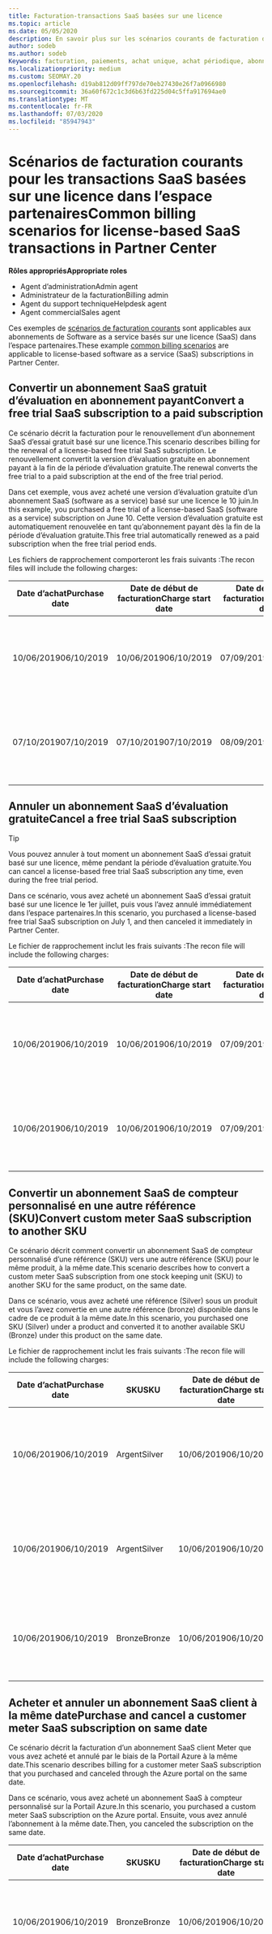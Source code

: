 ```yaml
---
title: Facturation-transactions SaaS basées sur une licence
ms.topic: article
ms.date: 05/05/2020
description: En savoir plus sur les scénarios courants de facturation dans l’espace partenaires pour les transactions SaaS basées sur une licence.
author: sodeb
ms.author: sodeb
Keywords: facturation, paiements, achat unique, achat périodique, abonnements, sièges
ms.localizationpriority: medium
ms.custom: SEOMAY.20
ms.openlocfilehash: d19ab812d09ff797de70eb27430e26f7a0966980
ms.sourcegitcommit: 36a60f672c1c3d6b63fd225d04c5ffa917694ae0
ms.translationtype: MT
ms.contentlocale: fr-FR
ms.lasthandoff: 07/03/2020
ms.locfileid: "85947943"
---
```

# <a name="common-billing-scenarios-for-license-based-saas-transactions-in-partner-center"></a><span data-ttu-id="cae8b-104">Scénarios de facturation courants pour les transactions SaaS basées sur une licence dans l’espace partenaires</span><span class="sxs-lookup"><span data-stu-id="cae8b-104">Common billing scenarios for license-based SaaS transactions in Partner Center</span></span>

<span data-ttu-id="cae8b-105">**Rôles appropriés**</span><span class="sxs-lookup"><span data-stu-id="cae8b-105">**Appropriate roles**</span></span>

- <span data-ttu-id="cae8b-106">Agent d’administration</span><span class="sxs-lookup"><span data-stu-id="cae8b-106">Admin agent</span></span>
- <span data-ttu-id="cae8b-107">Administrateur de la facturation</span><span class="sxs-lookup"><span data-stu-id="cae8b-107">Billing admin</span></span>
- <span data-ttu-id="cae8b-108">Agent du support technique</span><span class="sxs-lookup"><span data-stu-id="cae8b-108">Helpdesk agent</span></span>
- <span data-ttu-id="cae8b-109">Agent commercial</span><span class="sxs-lookup"><span data-stu-id="cae8b-109">Sales agent</span></span>


<span data-ttu-id="cae8b-110">Ces exemples de [scénarios de facturation courants](common-billing-scenarios.md) sont applicables aux abonnements de Software as a service basés sur une licence (SaaS) dans l’espace partenaires.</span><span class="sxs-lookup"><span data-stu-id="cae8b-110">These example [common billing scenarios](common-billing-scenarios.md) are applicable to license-based software as a service (SaaS) subscriptions in Partner Center.</span></span>

## <a name="convert-a-free-trial-saas-subscription-to-a-paid-subscription"></a><span data-ttu-id="cae8b-111">Convertir un abonnement SaaS gratuit d’évaluation en abonnement payant</span><span class="sxs-lookup"><span data-stu-id="cae8b-111">Convert a free trial SaaS subscription to a paid subscription</span></span>

<span data-ttu-id="cae8b-112">Ce scénario décrit la facturation pour le renouvellement d’un abonnement SaaS d’essai gratuit basé sur une licence.</span><span class="sxs-lookup"><span data-stu-id="cae8b-112">This scenario describes billing for the renewal of a license-based free trial SaaS subscription.</span></span> <span data-ttu-id="cae8b-113">Le renouvellement convertit la version d’évaluation gratuite en abonnement payant à la fin de la période d’évaluation gratuite.</span><span class="sxs-lookup"><span data-stu-id="cae8b-113">The renewal converts the free trial to a paid subscription at the end of the free trial period.</span></span>

<span data-ttu-id="cae8b-114">Dans cet exemple, vous avez acheté une version d’évaluation gratuite d’un abonnement SaaS (software as a service) basé sur une licence le 10 juin.</span><span class="sxs-lookup"><span data-stu-id="cae8b-114">In this example, you purchased a free trial of a license-based SaaS (software as a service) subscription on June 10.</span></span> <span data-ttu-id="cae8b-115">Cette version d’évaluation gratuite est automatiquement renouvelée en tant qu’abonnement payant dès la fin de la période d’évaluation gratuite.</span><span class="sxs-lookup"><span data-stu-id="cae8b-115">This free trial automatically renewed as a paid subscription when the free trial period ends.</span></span>

<span data-ttu-id="cae8b-116">Les fichiers de rapprochement comporteront les frais suivants :</span><span class="sxs-lookup"><span data-stu-id="cae8b-116">The recon files will include the following charges:</span></span>

| <span data-ttu-id="cae8b-117">Date d’achat</span><span class="sxs-lookup"><span data-stu-id="cae8b-117">Purchase date</span></span> | <span data-ttu-id="cae8b-118">Date de début de facturation</span><span class="sxs-lookup"><span data-stu-id="cae8b-118">Charge start date</span></span> | <span data-ttu-id="cae8b-119">Date de fin de la facturation</span><span class="sxs-lookup"><span data-stu-id="cae8b-119">Charge end date</span></span> | <span data-ttu-id="cae8b-120">Prix unitaire</span><span class="sxs-lookup"><span data-stu-id="cae8b-120">Unit price</span></span> | <span data-ttu-id="cae8b-121">Quantité unitaire</span><span class="sxs-lookup"><span data-stu-id="cae8b-121">Unit quantity</span></span> | <span data-ttu-id="cae8b-122">Montant total</span><span class="sxs-lookup"><span data-stu-id="cae8b-122">Total amount</span></span> | <span data-ttu-id="cae8b-123">Type de dépense</span><span class="sxs-lookup"><span data-stu-id="cae8b-123">Charge type</span></span> | <span data-ttu-id="cae8b-124">Description de l’abonnement</span><span class="sxs-lookup"><span data-stu-id="cae8b-124">Subscription description</span></span> |
| ------------- | ----------------- | --------------- | ---------- | ------------- | ------------ | ----------- | ----------------- |
| <span data-ttu-id="cae8b-125">10/06/2019</span><span class="sxs-lookup"><span data-stu-id="cae8b-125">06/10/2019</span></span> | <span data-ttu-id="cae8b-126">10/06/2019</span><span class="sxs-lookup"><span data-stu-id="cae8b-126">06/10/2019</span></span> | <span data-ttu-id="cae8b-127">07/09/2019</span><span class="sxs-lookup"><span data-stu-id="cae8b-127">07/09/2019</span></span> | <span data-ttu-id="cae8b-128">0 $</span><span class="sxs-lookup"><span data-stu-id="cae8b-128">$0</span></span> | <span data-ttu-id="cae8b-129">1</span><span class="sxs-lookup"><span data-stu-id="cae8b-129">1</span></span> | <span data-ttu-id="cae8b-130">0 $</span><span class="sxs-lookup"><span data-stu-id="cae8b-130">$0</span></span> | <span data-ttu-id="cae8b-131">Nouveau</span><span class="sxs-lookup"><span data-stu-id="cae8b-131">New</span></span> | <span data-ttu-id="cae8b-132">Essai gratuit</span><span class="sxs-lookup"><span data-stu-id="cae8b-132">Free trial</span></span> |
| <span data-ttu-id="cae8b-133">07/10/2019</span><span class="sxs-lookup"><span data-stu-id="cae8b-133">07/10/2019</span></span> | <span data-ttu-id="cae8b-134">07/10/2019</span><span class="sxs-lookup"><span data-stu-id="cae8b-134">07/10/2019</span></span> | <span data-ttu-id="cae8b-135">08/09/2019</span><span class="sxs-lookup"><span data-stu-id="cae8b-135">08/09/2019</span></span> | <span data-ttu-id="cae8b-136">2 $</span><span class="sxs-lookup"><span data-stu-id="cae8b-136">$2</span></span> | <span data-ttu-id="cae8b-137">1</span><span class="sxs-lookup"><span data-stu-id="cae8b-137">1</span></span> | <span data-ttu-id="cae8b-138">2 $</span><span class="sxs-lookup"><span data-stu-id="cae8b-138">$2</span></span> | <span data-ttu-id="cae8b-139">Renouveler</span><span class="sxs-lookup"><span data-stu-id="cae8b-139">Renew</span></span> | <span data-ttu-id="cae8b-140">Abonnement payant</span><span class="sxs-lookup"><span data-stu-id="cae8b-140">Paid subscription</span></span> |

## <a name="cancel-a-free-trial-saas-subscription"></a><span data-ttu-id="cae8b-141">Annuler un abonnement SaaS d’évaluation gratuite</span><span class="sxs-lookup"><span data-stu-id="cae8b-141">Cancel a free trial SaaS subscription</span></span>

> [!TIP]
> <span data-ttu-id="cae8b-142">Vous pouvez annuler à tout moment un abonnement SaaS d’essai gratuit basé sur une licence, même pendant la période d’évaluation gratuite.</span><span class="sxs-lookup"><span data-stu-id="cae8b-142">You can cancel a license-based free trial SaaS subscription any time, even during the free trial period.</span></span>

<span data-ttu-id="cae8b-143">Dans ce scénario, vous avez acheté un abonnement SaaS d’essai gratuit basé sur une licence le 1er juillet, puis vous l’avez annulé immédiatement dans l’espace partenaires.</span><span class="sxs-lookup"><span data-stu-id="cae8b-143">In this scenario, you purchased a license-based free trial SaaS subscription on July 1, and then canceled it immediately in Partner Center.</span></span>

<span data-ttu-id="cae8b-144">Le fichier de rapprochement inclut les frais suivants :</span><span class="sxs-lookup"><span data-stu-id="cae8b-144">The recon file will include the following charges:</span></span>

| <span data-ttu-id="cae8b-145">Date d’achat</span><span class="sxs-lookup"><span data-stu-id="cae8b-145">Purchase date</span></span> | <span data-ttu-id="cae8b-146">Date de début de facturation</span><span class="sxs-lookup"><span data-stu-id="cae8b-146">Charge start date</span></span> | <span data-ttu-id="cae8b-147">Date de fin de la facturation</span><span class="sxs-lookup"><span data-stu-id="cae8b-147">Charge end date</span></span> | <span data-ttu-id="cae8b-148">Prix unitaire</span><span class="sxs-lookup"><span data-stu-id="cae8b-148">Unit price</span></span> | <span data-ttu-id="cae8b-149">Quantité unitaire</span><span class="sxs-lookup"><span data-stu-id="cae8b-149">Unit quantity</span></span> | <span data-ttu-id="cae8b-150">Montant total</span><span class="sxs-lookup"><span data-stu-id="cae8b-150">Total amount</span></span> | <span data-ttu-id="cae8b-151">Type de dépense</span><span class="sxs-lookup"><span data-stu-id="cae8b-151">Charge type</span></span> | <span data-ttu-id="cae8b-152">Description de l’abonnement</span><span class="sxs-lookup"><span data-stu-id="cae8b-152">Subscription description</span></span> |
| ------------- | ----------------- | --------------- | ---------- | ------------- | ------------ | ----------- | ----------------- |
| <span data-ttu-id="cae8b-153">10/06/2019</span><span class="sxs-lookup"><span data-stu-id="cae8b-153">06/10/2019</span></span> | <span data-ttu-id="cae8b-154">10/06/2019</span><span class="sxs-lookup"><span data-stu-id="cae8b-154">06/10/2019</span></span> | <span data-ttu-id="cae8b-155">07/09/2019</span><span class="sxs-lookup"><span data-stu-id="cae8b-155">07/09/2019</span></span> | <span data-ttu-id="cae8b-156">0 $</span><span class="sxs-lookup"><span data-stu-id="cae8b-156">$0</span></span> | <span data-ttu-id="cae8b-157">11</span><span class="sxs-lookup"><span data-stu-id="cae8b-157">11</span></span> | <span data-ttu-id="cae8b-158">0 $</span><span class="sxs-lookup"><span data-stu-id="cae8b-158">$0</span></span> | <span data-ttu-id="cae8b-159">Nouveau</span><span class="sxs-lookup"><span data-stu-id="cae8b-159">New</span></span> | <span data-ttu-id="cae8b-160">Essai gratuit</span><span class="sxs-lookup"><span data-stu-id="cae8b-160">Free trial</span></span> |
| <span data-ttu-id="cae8b-161">10/06/2019</span><span class="sxs-lookup"><span data-stu-id="cae8b-161">06/10/2019</span></span> | <span data-ttu-id="cae8b-162">10/06/2019</span><span class="sxs-lookup"><span data-stu-id="cae8b-162">06/10/2019</span></span> | <span data-ttu-id="cae8b-163">07/09/2019</span><span class="sxs-lookup"><span data-stu-id="cae8b-163">07/09/2019</span></span> | <span data-ttu-id="cae8b-164">0 $</span><span class="sxs-lookup"><span data-stu-id="cae8b-164">$0</span></span> | <span data-ttu-id="cae8b-165">11</span><span class="sxs-lookup"><span data-stu-id="cae8b-165">11</span></span> | <span data-ttu-id="cae8b-166">0 $</span><span class="sxs-lookup"><span data-stu-id="cae8b-166">$0</span></span> | <span data-ttu-id="cae8b-167">Annuler</span><span class="sxs-lookup"><span data-stu-id="cae8b-167">Cancel</span></span> | <span data-ttu-id="cae8b-168">Essai gratuit</span><span class="sxs-lookup"><span data-stu-id="cae8b-168">Free trial</span></span> |

## <a name="convert-custom-meter-saas-subscription-to-another-sku"></a><span data-ttu-id="cae8b-169">Convertir un abonnement SaaS de compteur personnalisé en une autre référence (SKU)</span><span class="sxs-lookup"><span data-stu-id="cae8b-169">Convert custom meter SaaS subscription to another SKU</span></span>

<span data-ttu-id="cae8b-170">Ce scénario décrit comment convertir un abonnement SaaS de compteur personnalisé d’une référence (SKU) vers une autre référence (SKU) pour le même produit, à la même date.</span><span class="sxs-lookup"><span data-stu-id="cae8b-170">This scenario describes how to convert a custom meter SaaS subscription from one stock keeping unit (SKU) to another SKU for the same product, on the same date.</span></span>

<span data-ttu-id="cae8b-171">Dans ce scénario, vous avez acheté une référence (Silver) sous un produit et vous l’avez convertie en une autre référence (bronze) disponible dans le cadre de ce produit à la même date.</span><span class="sxs-lookup"><span data-stu-id="cae8b-171">In this scenario, you purchased one SKU (Silver) under a product and converted it to another available SKU (Bronze) under this product on the same date.</span></span>

<span data-ttu-id="cae8b-172">Le fichier de rapprochement inclut les frais suivants :</span><span class="sxs-lookup"><span data-stu-id="cae8b-172">The recon file will include the following charges:</span></span>

| <span data-ttu-id="cae8b-173">Date d’achat</span><span class="sxs-lookup"><span data-stu-id="cae8b-173">Purchase date</span></span> | <span data-ttu-id="cae8b-174">SKU</span><span class="sxs-lookup"><span data-stu-id="cae8b-174">SKU</span></span> | <span data-ttu-id="cae8b-175">Date de début de facturation</span><span class="sxs-lookup"><span data-stu-id="cae8b-175">Charge start date</span></span> | <span data-ttu-id="cae8b-176">Date de fin de la facturation</span><span class="sxs-lookup"><span data-stu-id="cae8b-176">Charge end date</span></span> | <span data-ttu-id="cae8b-177">Prix unitaire</span><span class="sxs-lookup"><span data-stu-id="cae8b-177">Unit price</span></span> | <span data-ttu-id="cae8b-178">Quantité unitaire</span><span class="sxs-lookup"><span data-stu-id="cae8b-178">Unit quantity</span></span> | <span data-ttu-id="cae8b-179">Montant total</span><span class="sxs-lookup"><span data-stu-id="cae8b-179">Total amount</span></span> | <span data-ttu-id="cae8b-180">Type de dépense</span><span class="sxs-lookup"><span data-stu-id="cae8b-180">Charge type</span></span> | <span data-ttu-id="cae8b-181">Description de l’abonnement</span><span class="sxs-lookup"><span data-stu-id="cae8b-181">Subscription description</span></span> |
| ------------- | ----------------- | ----------------- | --------------- | ---------- | ------------- | ------------ | ----------- | ----------------- |
| <span data-ttu-id="cae8b-182">10/06/2019</span><span class="sxs-lookup"><span data-stu-id="cae8b-182">06/10/2019</span></span> | <span data-ttu-id="cae8b-183">Argent</span><span class="sxs-lookup"><span data-stu-id="cae8b-183">Silver</span></span> | <span data-ttu-id="cae8b-184">10/06/2019</span><span class="sxs-lookup"><span data-stu-id="cae8b-184">06/10/2019</span></span> | <span data-ttu-id="cae8b-185">10/06/2019</span><span class="sxs-lookup"><span data-stu-id="cae8b-185">06/10/2019</span></span> | <span data-ttu-id="cae8b-186">20 $</span><span class="sxs-lookup"><span data-stu-id="cae8b-186">$20</span></span> | <span data-ttu-id="cae8b-187">1</span><span class="sxs-lookup"><span data-stu-id="cae8b-187">1</span></span> | <span data-ttu-id="cae8b-188">20 $</span><span class="sxs-lookup"><span data-stu-id="cae8b-188">$20</span></span> | <span data-ttu-id="cae8b-189">Nouveau</span><span class="sxs-lookup"><span data-stu-id="cae8b-189">New</span></span> | <span data-ttu-id="cae8b-190">Abonnement SaaS à compteur personnalisé</span><span class="sxs-lookup"><span data-stu-id="cae8b-190">Custom meter SaaS subscription</span></span> |
| <span data-ttu-id="cae8b-191">10/06/2019</span><span class="sxs-lookup"><span data-stu-id="cae8b-191">06/10/2019</span></span> | <span data-ttu-id="cae8b-192">Argent</span><span class="sxs-lookup"><span data-stu-id="cae8b-192">Silver</span></span> | <span data-ttu-id="cae8b-193">10/06/2019</span><span class="sxs-lookup"><span data-stu-id="cae8b-193">06/10/2019</span></span> | <span data-ttu-id="cae8b-194">10/06/2019</span><span class="sxs-lookup"><span data-stu-id="cae8b-194">06/10/2019</span></span> | <span data-ttu-id="cae8b-195">20 $</span><span class="sxs-lookup"><span data-stu-id="cae8b-195">$20</span></span> | <span data-ttu-id="cae8b-196">1</span><span class="sxs-lookup"><span data-stu-id="cae8b-196">1</span></span> | <span data-ttu-id="cae8b-197">-$20</span><span class="sxs-lookup"><span data-stu-id="cae8b-197">-$20</span></span> | <span data-ttu-id="cae8b-198">Convertir</span><span class="sxs-lookup"><span data-stu-id="cae8b-198">Convert</span></span> | <span data-ttu-id="cae8b-199">Facture au prorata pour l’abonnement SaaS du compteur personnalisé</span><span class="sxs-lookup"><span data-stu-id="cae8b-199">Prorated rebill for custom meter SaaS subscription</span></span> |
| <span data-ttu-id="cae8b-200">10/06/2019</span><span class="sxs-lookup"><span data-stu-id="cae8b-200">06/10/2019</span></span> | <span data-ttu-id="cae8b-201">Bronze</span><span class="sxs-lookup"><span data-stu-id="cae8b-201">Bronze</span></span> | <span data-ttu-id="cae8b-202">10/06/2019</span><span class="sxs-lookup"><span data-stu-id="cae8b-202">06/10/2019</span></span> | <span data-ttu-id="cae8b-203">10/06/2019</span><span class="sxs-lookup"><span data-stu-id="cae8b-203">06/10/2019</span></span> | <span data-ttu-id="cae8b-204">$10</span><span class="sxs-lookup"><span data-stu-id="cae8b-204">$10</span></span> | <span data-ttu-id="cae8b-205">1</span><span class="sxs-lookup"><span data-stu-id="cae8b-205">1</span></span> | <span data-ttu-id="cae8b-206">$10</span><span class="sxs-lookup"><span data-stu-id="cae8b-206">$10</span></span> | <span data-ttu-id="cae8b-207">Convertir</span><span class="sxs-lookup"><span data-stu-id="cae8b-207">Convert</span></span> | <span data-ttu-id="cae8b-208">Abonnement SaaS à compteur personnalisé</span><span class="sxs-lookup"><span data-stu-id="cae8b-208">Custom meter SaaS subscription</span></span> |

## <a name="purchase-and-cancel-a-customer-meter-saas-subscription-on-same-date"></a><span data-ttu-id="cae8b-209">Acheter et annuler un abonnement SaaS client à la même date</span><span class="sxs-lookup"><span data-stu-id="cae8b-209">Purchase and cancel a customer meter SaaS subscription on same date</span></span>

<span data-ttu-id="cae8b-210">Ce scénario décrit la facturation d’un abonnement SaaS client Meter que vous avez acheté et annulé par le biais de la Portail Azure à la même date.</span><span class="sxs-lookup"><span data-stu-id="cae8b-210">This scenario describes billing for a customer meter SaaS subscription that you purchased and canceled through the Azure portal on the same date.</span></span>

<span data-ttu-id="cae8b-211">Dans ce scénario, vous avez acheté un abonnement SaaS à compteur personnalisé sur la Portail Azure.</span><span class="sxs-lookup"><span data-stu-id="cae8b-211">In this scenario, you purchased a custom meter SaaS subscription on the Azure portal.</span></span> <span data-ttu-id="cae8b-212">Ensuite, vous avez annulé l’abonnement à la même date.</span><span class="sxs-lookup"><span data-stu-id="cae8b-212">Then, you canceled the subscription on the same date.</span></span>

| <span data-ttu-id="cae8b-213">Date d’achat</span><span class="sxs-lookup"><span data-stu-id="cae8b-213">Purchase date</span></span> | <span data-ttu-id="cae8b-214">SKU</span><span class="sxs-lookup"><span data-stu-id="cae8b-214">SKU</span></span> | <span data-ttu-id="cae8b-215">Date de début de facturation</span><span class="sxs-lookup"><span data-stu-id="cae8b-215">Charge start date</span></span> | <span data-ttu-id="cae8b-216">Date de fin de la facturation</span><span class="sxs-lookup"><span data-stu-id="cae8b-216">Charge end date</span></span> | <span data-ttu-id="cae8b-217">Prix unitaire</span><span class="sxs-lookup"><span data-stu-id="cae8b-217">Unit price</span></span> | <span data-ttu-id="cae8b-218">Quantité unitaire</span><span class="sxs-lookup"><span data-stu-id="cae8b-218">Unit quantity</span></span> | <span data-ttu-id="cae8b-219">Montant total</span><span class="sxs-lookup"><span data-stu-id="cae8b-219">Total amount</span></span> | <span data-ttu-id="cae8b-220">Type de dépense</span><span class="sxs-lookup"><span data-stu-id="cae8b-220">Charge type</span></span> | <span data-ttu-id="cae8b-221">Description de l’abonnement</span><span class="sxs-lookup"><span data-stu-id="cae8b-221">Subscription description</span></span> |
| ------------- | ------------- |----------------- | --------------- | ---------- | ------------- | ------------ | ----------- | ----------------- |
| <span data-ttu-id="cae8b-222">10/06/2019</span><span class="sxs-lookup"><span data-stu-id="cae8b-222">06/10/2019</span></span> | <span data-ttu-id="cae8b-223">Bronze</span><span class="sxs-lookup"><span data-stu-id="cae8b-223">Bronze</span></span> | <span data-ttu-id="cae8b-224">10/06/2019</span><span class="sxs-lookup"><span data-stu-id="cae8b-224">06/10/2019</span></span> | <span data-ttu-id="cae8b-225">10/06/2019</span><span class="sxs-lookup"><span data-stu-id="cae8b-225">06/10/2019</span></span> | <span data-ttu-id="cae8b-226">$10</span><span class="sxs-lookup"><span data-stu-id="cae8b-226">$10</span></span> | <span data-ttu-id="cae8b-227">1</span><span class="sxs-lookup"><span data-stu-id="cae8b-227">1</span></span> | <span data-ttu-id="cae8b-228">$10</span><span class="sxs-lookup"><span data-stu-id="cae8b-228">$10</span></span> | <span data-ttu-id="cae8b-229">Nouveau</span><span class="sxs-lookup"><span data-stu-id="cae8b-229">New</span></span> | <span data-ttu-id="cae8b-230">Abonnement SaaS à compteur personnalisé</span><span class="sxs-lookup"><span data-stu-id="cae8b-230">Custom meter SaaS subscription</span></span> |
| <span data-ttu-id="cae8b-231">10/06/2019</span><span class="sxs-lookup"><span data-stu-id="cae8b-231">06/10/2019</span></span> | <span data-ttu-id="cae8b-232">Bronze</span><span class="sxs-lookup"><span data-stu-id="cae8b-232">Bronze</span></span> | <span data-ttu-id="cae8b-233">10/06/2019</span><span class="sxs-lookup"><span data-stu-id="cae8b-233">06/10/2019</span></span> | <span data-ttu-id="cae8b-234">10/06/2019</span><span class="sxs-lookup"><span data-stu-id="cae8b-234">06/10/2019</span></span> | <span data-ttu-id="cae8b-235">$10</span><span class="sxs-lookup"><span data-stu-id="cae8b-235">$10</span></span> | <span data-ttu-id="cae8b-236">1</span><span class="sxs-lookup"><span data-stu-id="cae8b-236">1</span></span> | <span data-ttu-id="cae8b-237">-$10</span><span class="sxs-lookup"><span data-stu-id="cae8b-237">-$10</span></span> | <span data-ttu-id="cae8b-238">CancelImmediate</span><span class="sxs-lookup"><span data-stu-id="cae8b-238">CancelImmediate</span></span> | <span data-ttu-id="cae8b-239">Abonnement SaaS à compteur personnalisé</span><span class="sxs-lookup"><span data-stu-id="cae8b-239">Custom meter SaaS subscription</span></span> |
